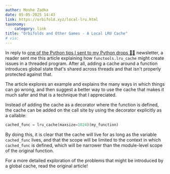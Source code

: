 ```yaml
---
author: Moshe Zadka
date: 05-05-2025 14:43
link: https://orbifold.xyz/local-lru.html
taxonomy:
    category: link
title: "Orbifolds and Other Games - A Local LRU Cache"
# via:
---
```


In reply to [one of the Python tips I sent to my Python drops 🐍💧](/drops) newsletter, a reader sent me this article explaining how `functools.lru_cache` might create issues in a threaded program.
After all, adding a cache around a function introduces global state that's shared across threads and that isn't properly protected against that.

The article explores an example and explains the many ways in which things can go wrong, and then suggest a better way to use the cache that makes it much safer and that is a technique that I appreciated.

Instead of adding the cache as a decorator where the function is defined, the cache can be added on the call site by using the decorator explicitly as a callable:

```py
cached_func = lru_cache(maxsize=1024)(my_function)
```

By doing this, it is clear that the cache will live for as long as the variable `cached_func` lives, and that the scope will be limited to the context in which `cached_func` is defined, which will be narrower than the module-level scope of the original function.

For a more detailed exploration of the problems that might be introduced by a global cache, read the original article!
